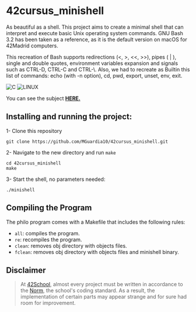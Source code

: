 # 42cursus_minishell
As beautiful as a shell. This project aims to create a minimal shell that can interpret and execute basic Unix operating system commands. GNU Bash 3.2 has been taken as a reference, as it is the default version on macOS for 42Madrid computers.

This recreation of Bash supports redirections (<, >, <<, >>), pipes ( | ), single and double quotes, environment variables expansion and signals such as CTRL-D, CTRL-C and CTRL-\\. Also, we had to recreate as Builtin this list of commands: echo (with -n option), cd, pwd, export, unset, env, exit.


![C](https://img.shields.io/badge/C-a?style=for-the-badge&logo=C&color=grey)
![LINUX](https://img.shields.io/badge/Linux-a?style=for-the-badge&logo=linux&color=grey)

You can see the subject [**HERE.**](https://github.com/MGuardia10/42cursus/blob/main/subjects/en/minishell_subject_en.pdf)

## Installing and running the project:
1- Clone this repository
	
	git clone https://github.com/MGuardia10/42cursus_minishell.git
2- Navigate to the new directory and run `make`
	
	cd 42cursus_minishell
   	make
3- Start the shell, no parameters needed:

	./minishell

## Compiling the Program
The philo program comes with a Makefile that includes the following rules:

- `all`: compiles the program.
- `re`: recompiles the program.
- `clean`: removes obj directory with objects files.
- `fclean`: removes obj directory with objects files and minishell binary.

## Disclaimer
> At [42School](https://en.wikipedia.org/wiki/42_(school)), almost every project must be written in accordance to the [Norm](https://github.com/MGuardia10/42cursus/blob/main/subjects/en/norm_en.pdf), the school's coding standard. As a result, the implementation of certain parts may appear strange and for sure had room for improvement.